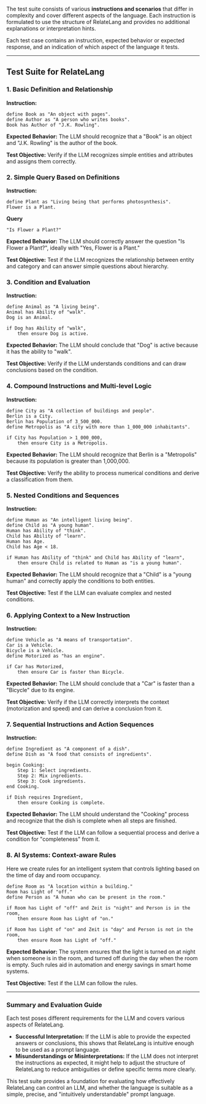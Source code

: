 The test suite consists of various **instructions and scenarios** that differ in complexity and cover different aspects of the language. Each instruction is formulated to use the structure of RelateLang and provides no additional explanations or interpretation hints.

Each test case contains an instruction, expected behavior or expected response, and an indication of which aspect of the language it tests.

---

## Test Suite for RelateLang

### 1. Basic Definition and Relationship

**Instruction:**
```plaintext
define Book as "An object with pages".
define Author as "A person who writes books".
Book has Author of "J.K. Rowling".
```

**Expected Behavior:**
The LLM should recognize that a "Book" is an object and "J.K. Rowling" is the author of the book.

**Test Objective:** Verify if the LLM recognizes simple entities and attributes and assigns them correctly.


### 2. Simple Query Based on Definitions

**Instruction:**
```plaintext
define Plant as "Living being that performs photosynthesis".
Flower is a Plant.
```

**Query**
```plaintext
"Is Flower a Plant?"
```

**Expected Behavior:**
The LLM should correctly answer the question "Is Flower a Plant?", ideally with "Yes, Flower is a Plant."

**Test Objective:** Test if the LLM recognizes the relationship between entity and category and can answer simple questions about hierarchy.


### 3. Condition and Evaluation

**Instruction:**
```plaintext
define Animal as "A living being".
Animal has Ability of "walk".
Dog is an Animal.

if Dog has Ability of "walk",
    then ensure Dog is active.
```

**Expected Behavior:**
The LLM should conclude that "Dog" is active because it has the ability to "walk".

**Test Objective:** Verify if the LLM understands conditions and can draw conclusions based on the condition.


### 4. Compound Instructions and Multi-level Logic

**Instruction:**
```plaintext
define City as "A collection of buildings and people".
Berlin is a City.
Berlin has Population of 3_500_000.
define Metropolis as "A city with more than 1_000_000 inhabitants".

if City has Population > 1_000_000,
    then ensure City is a Metropolis.
```

**Expected Behavior:**
The LLM should recognize that Berlin is a "Metropolis" because its population is greater than 1,000,000.

**Test Objective:** Verify the ability to process numerical conditions and derive a classification from them.


### 5. Nested Conditions and Sequences

**Instruction:**
```plaintext
define Human as "An intelligent living being".
define Child as "A young human".
Human has Ability of "think".
Child has Ability of "learn".
Human has Age.
Child has Age < 18.

if Human has Ability of "think" and Child has Ability of "learn",
    then ensure Child is related to Human as "is a young human".
```

**Expected Behavior:**
The LLM should recognize that a "Child" is a "young human" and correctly apply the conditions to both entities.

**Test Objective:** Test if the LLM can evaluate complex and nested conditions.


### 6. Applying Context to a New Instruction

**Instruction:**
```plaintext
define Vehicle as "A means of transportation".
Car is a Vehicle.
Bicycle is a Vehicle.
define Motorized as "has an engine".

if Car has Motorized,
    then ensure Car is faster than Bicycle.
```

**Expected Behavior:**
The LLM should conclude that a "Car" is faster than a "Bicycle" due to its engine.

**Test Objective:** Verify if the LLM correctly interprets the context (motorization and speed) and can derive a conclusion from it.


### 7. Sequential Instructions and Action Sequences

**Instruction:**
```plaintext
define Ingredient as "A component of a dish".
define Dish as "A food that consists of ingredients".

begin Cooking:
    Step 1: Select ingredients.
    Step 2: Mix ingredients.
    Step 3: Cook ingredients.
end Cooking.

if Dish requires Ingredient,
    then ensure Cooking is complete.
```

**Expected Behavior:**
The LLM should understand the "Cooking" process and recognize that the dish is complete when all steps are finished.

**Test Objective:** Test if the LLM can follow a sequential process and derive a condition for "completeness" from it.


### 8. AI Systems: Context-aware Rules

Here we create rules for an intelligent system that controls lighting based on the time of day and room occupancy.

```plaintext
define Room as "A location within a building."
Room has Light of "off."
define Person as "A human who can be present in the room."

if Room has Light of "off" and Zeit is "night" and Person is in the room,
    then ensure Room has Light of "on."

if Room has Light of "on" and Zeit is "day" and Person is not in the room,
    then ensure Room has Light of "off."
```

**Expected Behavior:**
The system ensures that the light is turned on at night when someone is in the room, and turned off during the day when the room is empty. Such rules aid in automation and energy savings in smart home systems.

**Test Objective:** Test if the LLM can follow the rules.

---

### Summary and Evaluation Guide

Each test poses different requirements for the LLM and covers various aspects of RelateLang.

- **Successful Interpretation:** If the LLM is able to provide the expected answers or conclusions, this shows that RelateLang is intuitive enough to be used as a prompt language.
- **Misunderstandings or Misinterpretations:** If the LLM does not interpret the instructions as expected, it might help to adjust the structure of RelateLang to reduce ambiguities or define specific terms more clearly.

This test suite provides a foundation for evaluating how effectively RelateLang can control an LLM, and whether the language is suitable as a simple, precise, and "intuitively understandable" prompt language.